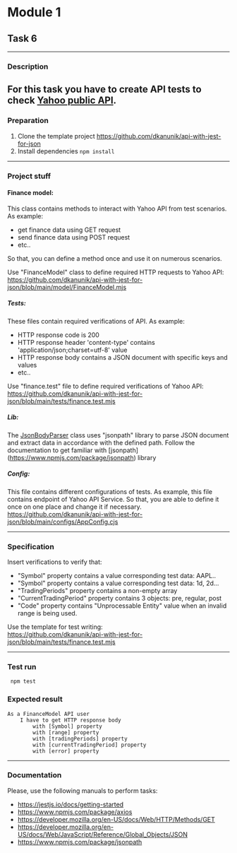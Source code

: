 # Module 1

## Task 6

---

### Description
For this task you have to create API tests to check
[Yahoo public API](https://query1.finance.yahoo.com/v8/finance/chart/AAPL?region=EQWEQWE&lang=en-US&includePrePost=false&interval=2m&range=1d&corsDomain=finance.yahoo.com&.tsrc=finance).
---

### Preparation
1. Clone the template project https://github.com/dkanunik/api-with-jest-for-json
1. Install dependencies ```npm install```

---

### Project stuff

#### Finance model:
This class contains methods to interact with Yahoo API from test scenarios.
As example:
- get finance data using GET request
- send finance data using POST request
- etc..

So that, you can define a method once and use it on numerous scenarios.

Use "FinanceModel" class to define required HTTP requests to Yahoo API:
https://github.com/dkanunik/api-with-jest-for-json/blob/main/model/FinanceModel.mjs

##### Tests:
These files contain required verifications of API. As example:
- HTTP response code is 200
- HTTP response header 'content-type' contains 'application/json;charset=utf-8' value
- HTTP response body contains a JSON document with specific keys and values
- etc..

Use "finance.test" file to define required verifications of Yahoo API:
https://github.com/dkanunik/api-with-jest-for-json/blob/main/tests/finance.test.mjs

##### Lib:
The [JsonBodyParser](https://github.com/dkanunik/api-with-jest-for-json/blob/main/lib/JsonBodyParser.mjs) 
class uses "jsonpath" library to parse JSON document and extract data in accordance 
with the defined path. Follow the documentation to get familiar with
[jsonpath] (https://www.npmjs.com/package/jsonpath) library  

##### Config:
This file contains different configurations of tests.
As example, this file contains endpoint of Yahoo API Service.
So that, you are able to define it once on one place and change it if necessary.
https://github.com/dkanunik/api-with-jest-for-json/blob/main/configs/AppConfig.cjs

--- 

### Specification
Insert verifications to verify that:
- "Symbol" property contains a value corresponding test data: AAPL.. 
- "Symbol" property contains a value corresponding test data: 1d, 2d...
- "TradingPeriods" property contains a non-empty array
- "CurrentTradingPeriod" property contains 3 objects: pre, regular, post
- "Code" property contains "Unprocessable Entity" value when an invalid range is being used.

Use the template for test writing:  
https://github.com/dkanunik/api-with-jest-for-json/blob/main/tests/finance.test.mjs

---

### Test run
``` npm test```

### Expected result
```
As a FinanceModel API user
    I have to get HTTP response body
        with [Symbol] property
        with [range] property
        with [tradingPeriods] property
        with [currentTradingPeriod] property
        with [error] property
```

---

### Documentation
Please, use the following manuals to perform tasks:
- https://jestjs.io/docs/getting-started
- https://www.npmjs.com/package/axios
- https://developer.mozilla.org/en-US/docs/Web/HTTP/Methods/GET
- https://developer.mozilla.org/en-US/docs/Web/JavaScript/Reference/Global_Objects/JSON
- https://www.npmjs.com/package/jsonpath

